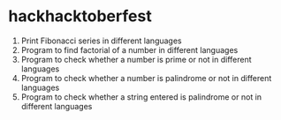 # hackhacktoberfest 
1. Print Fibonacci series in different languages
2. Program to find factorial of a number in different languages
3. Program to check whether a number is prime or not in different languages
4. Program to check whether a number is palindrome or not in different languages
5. Program to check whether a string entered is palindrome or not in different languages
